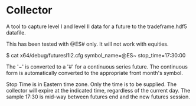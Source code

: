 # Collector

A tool to capture level I and level II data for a future to the tradeframe.hdf5 datafile.

This has been tested with @ES# only.  It will not work with equities.


$ cat x64/debug/futuresl1l2.cfg
symbol_name=@ES~
stop_time=17:30:00

The '~' is converted to a '#' for a continuous series future.  The continuous form is automatically converted
to the appropriate front month's symbol.

Stop Time is in Eastern time zone.  Only the time is to be supplied.  The collector will expire at the indicated time, regardless of the current day.  The sample 17:30 is 
mid-way between futures end and the new futures session.
